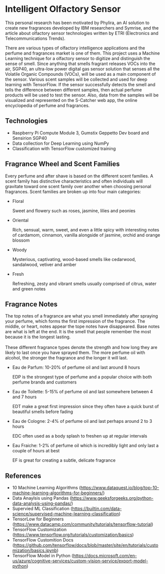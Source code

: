 # Intelligent Olfactory Sensor

This personal research has been motivated by Phylira, an AI solution to create new fragrances developed by IBM researchers and Symrise, and the article about olfactory sensor technologies written by ETRI (Electronics and Telecommunications Trends).

There are various types of olfactory intelligence applications and the perfume and fragrances market is one of them. This project uses a Machine Learning technique for a olfactory sensor to digitize and distinguish the sense of smell. Since anything that smells fragrant releases VOCs into the air, SGP40, an ultra-low power digital gas sensor solution that senses all the Volatile Organic Compounds (VOCs), will be used as a main component of the sensor. Various scent samples will be collected and used for deep learning with TensorFlow. If the sensor successfully detects the smell and tells the difference between different samples, then actual perfume products will be used to test the sensor. Also, data from the samples will be visualized and represented on the S-Catcher web app, the online encyclopedia of perfume and fragrances.

## Technologies
- Raspberry Pi Compute Module 3, Gumstix Geppetto Dev board and Sensirion SGP40
- Data collection for Deep Learning using NumPy
- Classification with TensorFlow customized training

## Fragrance Wheel and Scent Families
Every perfume and after shave is based on the different scent families. A scent family has distinctive characteristics and often individuals will gravitate toward one scent family over another when choosing personal fragrances. Scent families are broken up into four main categories:

- Floral

    Sweet and flowery such as roses, jasmine, lilies and peonies
- Oriental

    Rich, sensual, warm, sweet, and even a little spicy with interesting notes of cardamom, cinnamon, vanilla alongside of jasmine, orchid and orange blossom
- Woody

    Mysterious, captivating, wood-based smells like cedarwood, sandalwood, vetiver and amber
- Fresh

    Refreshing, zesty and vibrant smells usually comprised of citrus, water and green notes

## Fragrance Notes
The top notes of a fragrance are what you smell immediately after spraying your perfume, which forms the first impression of the fragrance. The middle, or heart, notes appear the tope notes have disappeared. Base notes are what is left at the end. It is the smell that people remember the most because it is the longest lasting. <br></br>
These different fragrance types denote the strength and how long they are likely to last once you have sprayed them. The more perfume oil with alcohol, the stronger the fragrance and the longer it will last.

- Eau de Parfum: 10-20% of perfume oil and last around 8 hours

    EDP is the strongest type of perfume and a popular choice with both perfume brands and customers
- Eau de Toilette: 5-15% of perfume oil and last somewhere between 4 and 7 hours

    EDT make a great first impression since they often have a quick burst of beautiful smells before fading
- Eau de Cologne: 2-4% of perfume oil and last perhaps around 2 to 3 hours
    
    EDC often used as a body splash to freshen up at regular intervals
- Eau Fraiche: 1-2% of perfume oil which is incredibly light and only last a couple of hours at best

    EF is great for creating a subtle, delicate fragrance


## References
- 10 Machine Learning Algorithms (https://www.dataquest.io/blog/top-10-machine-learning-algorithms-for-beginners/)
- Data Anaylsis using Pandas (https://www.geeksforgeeks.org/python-data-analysis-using-pandas/)
- Supervied ML Classification (https://builtin.com/data-science/supervised-machine-learning-classification)
- TensorLow for Beginners (https://www.datacamp.com/community/tutorials/tensorflow-tutorial)
- TensorFlow Customization (https://www.tensorflow.org/tutorials/customization/basics)
- TensorFlow Customition Docs (https://github.com/tensorflow/docs/blob/master/site/en/tutorials/customization/basics.ipynb)
- TensorFlow Model in Python (https://docs.microsoft.com/en-us/azure/cognitive-services/custom-vision-service/export-model-python)
